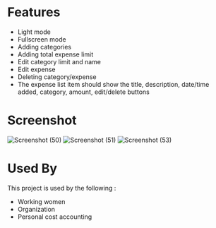 # Features

- Light mode 
- Fullscreen mode
- Adding categories
- Adding total expense limit
- Edit category limit and name
- Edit expense
- Deleting category/expense
- The expense list item should show the title, description, date/time added, category, amount, edit/delete buttons

# Screenshot
![Screenshot (50)](https://user-images.githubusercontent.com/122619542/212352418-4cc3ecb7-74f8-453e-8325-1ab76907bde6.png)
![Screenshot (51)](https://user-images.githubusercontent.com/122619542/212352564-14ee39f3-6cb9-44d8-ae4a-d5c9771c384d.png)
![Screenshot (53)](https://user-images.githubusercontent.com/122619542/212352644-250eb8c5-35f7-4816-bf37-085386cbb2d3.png)

# Used By

This project is used by the following :

- Working women
- Organization
- Personal cost accounting
